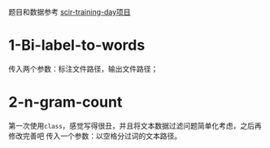 题目和数据参考 [scir-training-day项目](https://github.com/shamy1997/scir-training-day)

# 1-Bi-label-to-words
传入两个参数：标注文件路径，输出文件路径；

# 2-n-gram-count
第一次使用`class`，感觉写得很丑，并且将文本数据过滤问题简单化考虑，之后再修改完善吧
传入一个参数：以空格分过词的文本路径。

